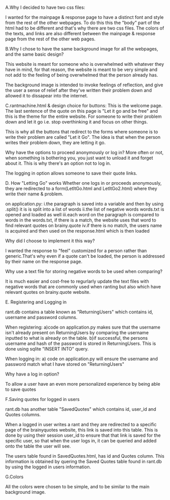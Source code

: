 A.Why I decided to have two css files:

I wanted for the mainpage & response page to have a distinct font and style from the rest of the other webpages.
To do this this the "body" part of the html had to be different and that's why there are two css files. The colors
of the texts, and links are also different between the mainpage & response page from the rest of the other
web pages.


B.Why I chose to have the same background image for all the webpages, and the same basic design?

This website is meant for someone who is overwhelmed with whatever they have in mind, for that reason, the website
is meant to be very simple and not add to the feeling of being overwhelmed that the person already has.

The background image is intended to invoke feelings of reflection, and give the user a sense of relief after
they've written their problem down and allowed it to dissapear into the internet.


C.rantmachine.html & design choice for buttons:
This is the welcome page. The last sentence of the quote on this page is "Let it go and be free" and this is the
theme for the entire website. For someone to write their problem down and let it go i.e. stop overthinking it
and focus on other things.

This is why all the buttons that redirect to the forms where someone is to write their problem are called
"Let it Go". The idea is that when the person writes their problem down, they are letting it go.

Why have the options to proceed anonymously or log in?
More often or not, when something is bothering you, you just want to unload it and forget about it. This is why
there's an option not to log in.

The logging in option allows someone to save their quote links.


D. How "Letting Go" works
Whether one logs in or proceeds anonymously, they are redirected to a form(LetItGo.html and LetItGo2.html)
where they write their name & problem.

on application.py:
i.the paragraph is saved into a variable and then by using .split() it is is split into a list
of words
ii.the list of negative words words.txt is opened and loaded as well
iii.each word on the paragraph is compared to words in the words.txt, if there is a match, the website uses that
word to find relevant quotes on brainy.quote
iv.if there is no match, the users name is acquired and then used on the response.html which is then loaded

Why did I choose to implement it this way?

I wanted the response to "feel" customized for a person rather than generic.That's why even if a quote can't be
loaded, the person is addressed by their name on the response page.

Why use a text file for storing negative words to be used when comparing?

It is much easier and cost-free to regurlarly update the text files with negative words that are commonly used
when ranting but also which have relevant quotes on brainy.quote website.


E. Registering and Logging in

rant.db contains a table known as "ReturningUsers" which contains id, username and password columns.

When registering:
a)code on application.py makes sure that the username isn't already present on ReturningUsers by comparing the
username inputted to what is already on the table.
b)if successful, the persons username and hash of the password is stored in ReturningUsers. This is done using
sqlite "INSERT INTO" query.

When logging in:
a) code on application.py will ensure the username and password match what I have stored on "ReturningUsers"

Why have a log in option?

To allow a user have an even more personalized experience by being able to save quotes


F.Saving quotes for logged in users

rant.db has another table "SavedQuotes" which contains id, user_id and Quotes columns.

When a logged in user writes a rant and they are redirected to a specific page of the brainyquotes website, this
link is saved into this table. This is done by using their session user_id to ensure that that link is saved for
the specific user, so that when the user logs in, it can be queried and added onto the table the user will see.

The users table found in SavedQuotes.html, has id and Quotes column. This information is obtained by quering the
Saved Quotes table found in rant.db by using the logged in users information.


G.Colors

All the colors were chosen to be simple, and to be similar to the main background image.